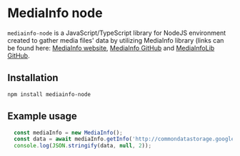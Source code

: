 # MediaInfo node

`mediainfo-node` is a JavaScript/TypeScript library for NodeJS environment created to gather media files' data by utilizing MediaInfo library (links can be found here: [MediaInfo website](https://mediaarea.net/en/MediaInfo), [MediaInfo GitHub](https://github.com/MediaArea/MediaInfo) and [MediaInfoLib GitHub](https://github.com/MediaArea/MediaInfoLib).

## Installation
```shell
npm install mediainfo-node
```

## Example usage

```typescript
  const mediaInfo = new MediaInfo();
  const data = await mediaInfo.getInfo('http://commondatastorage.googleapis.com/gtv-videos-bucket/sample/BigBuckBunny.mp4');
  console.log(JSON.stringify(data, null, 2));
```
